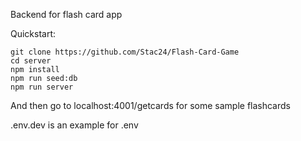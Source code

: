 Backend for flash card app

Quickstart:
```
git clone https://github.com/Stac24/Flash-Card-Game
cd server
npm install
npm run seed:db
npm run server
```

And then go to localhost:4001/getcards for some sample flashcards

.env.dev is an example for .env